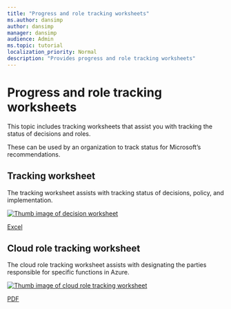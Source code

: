 ```yaml
---
title: "Progress and role tracking worksheets"
ms.author: dansimp
author: dansimp
manager: dansimp
audience: Admin
ms.topic: tutorial
localization_priority: Normal
description: "Provides progress and role tracking worksheets"
---
```


# Progress and role tracking worksheets
This topic includes tracking worksheets that assist you with tracking the status of decisions and roles.

These can be used by an organization to track status for Microsoft’s recommendations.

## Tracking worksheet
The tracking worksheet assists with tracking status of decisions, policy, and implementation.

[![Thumb image of decision worksheet](https://docs.microsoft.com/microsoft-365/downloads/security-compass-decision-worksheet-thumb.png)](https://docs.microsoft.com/microsoft-365/downloads/security-compass-decision-worksheet.xlsx)

[Excel](https://docs.microsoft.com/microsoft-365/downloads/security-compass-decision-worksheet.xlsx)

## Cloud role tracking worksheet

The cloud role tracking worksheet assists with designating the parties responsible for specific functions in Azure.

[![Thumb image of cloud role tracking worksheet](https://docs.microsoft.com/microsoft-365/downloads/security-compass-cloud-role-tracking-thumb.png)](https://docs.microsoft.com/microsoft-365/downloads/security-compass-cloud-role-tracking.pdf)

[PDF](https://docs.microsoft.com/microsoft-365/downloads/security-compass-cloud-role-tracking.pdf)
